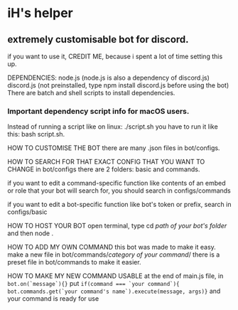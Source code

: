 # iH's helper
## extremely customisable bot for discord.
if you want to use it, CREDIT ME, because i spent a lot of time setting this up.

DEPENDENCIES:
node.js (node.js is also a dependency of discord.js)
discord.js (not preinstalled, type npm install discord.js before using the bot)
There are batch and shell scripts to install dependencies.

### Important dependency script info for macOS users.
Instead of running a script like on linux: ./script.sh you have to run it like this: bash script.sh.

HOW TO CUSTOMISE THE BOT
there are many .json files in bot/configs. 

HOW TO SEARCH FOR THAT EXACT CONFIG THAT YOU WANT TO CHANGE
in bot/configs there are 2 folders: basic and commands.

if you want to edit a command-specific function like contents of an embed or role that your bot will search for, you should search in configs/commands

if you want to edit a bot-specific function like bot's token or prefix, search in configs/basic

HOW TO HOST YOUR BOT
open terminal, type cd *path of your bot's folder* and then node .

HOW TO ADD MY OWN COMMAND
this bot was made to make it easy. make a new file in bot/commands/*category of your command*/
there is a preset file in bot/commands to make it easier.

HOW TO MAKE MY NEW COMMAND USABLE
at the end of main.js file, in ```bot.on(`message`){}``` put 
```if(command === `your command`){ bot.commands.get(`your command's name`).execute(message, args)}``` and your command is ready for use

